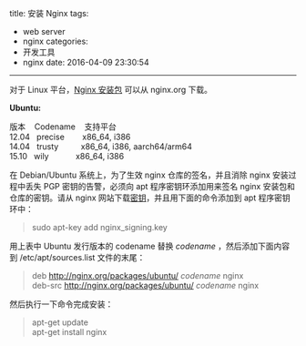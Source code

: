 title: 安装 Nginx
tags:
  - web server
  - nginx
categories:
  - 开发工具
  - nginx
date: 2016-04-09 23:30:54
---


对于 Linux 平台，[Nginx 安装包](http://nginx.org/en/linux_packages.html) 可以从 nginx.org 下载。

**Ubuntu:**

版本&nbsp;&nbsp;&nbsp;&nbsp;Codename&nbsp;&nbsp;&nbsp;&nbsp;支持平台  
12.04&nbsp;&nbsp;&nbsp;precise&nbsp;&nbsp;&nbsp;&nbsp;&nbsp;&nbsp;&nbsp;&nbsp;x86_64, i386  
14.04&nbsp;&nbsp;&nbsp;trusty&nbsp;&nbsp;&nbsp;&nbsp;&nbsp;&nbsp;&nbsp;&nbsp;&nbsp;&nbsp;x86_64, i386, aarch64/arm64  
15.10&nbsp;&nbsp;&nbsp;wily&nbsp;&nbsp;&nbsp;&nbsp;&nbsp;&nbsp;&nbsp;&nbsp;&nbsp;&nbsp;&nbsp;&nbsp;x86_64, i386

在 Debian/Ubuntu 系统上，为了生效 nginx 仓库的签名，并且消除 nginx 安装过程中丢失 PGP 密钥的告警，必须向 apt 程序密钥环添加用来签名 nginx 安装包和仓库的密钥。请从 nginx 网站下载[密钥](http://nginx.org/keys/nginx_signing.key)，并且用下面的命令添加到 apt 程序密钥环中：

> sudo apt-key add nginx_signing.key

用上表中 Ubuntu 发行版本的 codename 替换 *codename* ，然后添加下面内容到 /etc/apt/sources.list 文件的末尾：

> deb http://nginx.org/packages/ubuntu/ *codename* nginx  
> deb-src http://nginx.org/packages/ubuntu/ *codename* nginx

然后执行一下命令完成安装：

> apt-get update  
> apt-get install nginx
